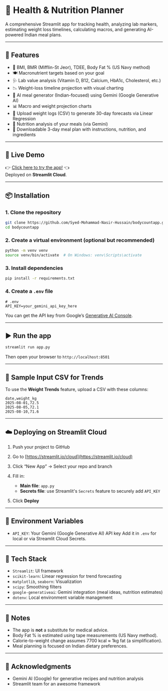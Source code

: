 # 🍎 Health & Nutrition Planner

A comprehensive Streamlit app for tracking health, analyzing lab markers, estimating weight loss timelines, calculating macros, and generating AI-powered Indian meal plans.

---

## 🔧 Features

- 🧮 BMI, BMR (Mifflin-St Jeor), TDEE, Body Fat % (US Navy method)
- 🍽️ Macronutrient targets based on your goal
- 🩺 Lab value analysis (Vitamin D, B12, Calcium, HbA1c, Cholesterol, etc.)
- 📉 Weight-loss timeline projection with visual charting
- 🥘 AI meal generator (Indian-focused) using Gemini (Google Generative AI)
- 📊 Macro and weight projection charts
- 📅 Upload weight logs (CSV) to generate 30-day forecasts via Linear Regression
- 🧠 Nutrition analysis of your meals (via Gemini)
- 📝 Downloadable 3-day meal plan with instructions, nutrition, and ingredients

---

## 🚀 Live Demo

👉 [Click here to try the app!](https://nutrition-planner.streamlit.app/) 👈  
Deployed on **Streamlit Cloud**.


---

## 📦 Installation

### 1. Clone the repository

```bash
git clone https://github.com/Syed-Mohammad-Nasir-Hussain/bodycountapp.git
cd bodycountapp
````

### 2. Create a virtual environment (optional but recommended)

```bash
python -m venv venv
source venv/bin/activate  # On Windows: venv\Scripts\activate
```

### 3. Install dependencies

```bash
pip install -r requirements.txt
```

### 4. Create a `.env` file

```env
# .env
API_KEY=your_gemini_api_key_here
```

You can get the API key from Google’s [Generative AI Console](https://aistudio.google.com/app/apikey).

---

## ▶️ Run the app

```bash
streamlit run app.py
```

Then open your browser to `http://localhost:8501`

---

## 🧪 Sample Input CSV for Trends

To use the **Weight Trends** feature, upload a CSV with these columns:

```csv
date,weight_kg
2025-08-01,72.5
2025-08-05,72.1
2025-08-10,71.6
```

---

## ☁️ Deploying on Streamlit Cloud

1. Push your project to GitHub
2. Go to [https://streamlit.io/cloud](https://streamlit.io/cloud)
3. Click “New App” → Select your repo and branch
4. Fill in:

   * **Main file**: `app.py`
   * **Secrets file**: use Streamlit's `Secrets` feature to securely add `API_KEY`
5. Click **Deploy**

---

## 🔐 Environment Variables

* `API_KEY`: Your Gemini (Google Generative AI) API key
  Add it in `.env` for local or via Streamlit Cloud Secrets.

---

## 🧠 Tech Stack

* `Streamlit`: UI framework
* `scikit-learn`: Linear regression for trend forecasting
* `matplotlib`, `seaborn`: Visualization
* `scipy`: Smoothing filters
* `google-generativeai`: Gemini integration (meal ideas, nutrition estimates)
* `dotenv`: Local environment variable management

---

## 📌 Notes

* The app is **not** a substitute for medical advice.
* Body Fat % is estimated using tape measurements (US Navy method).
* Calorie-to-weight change assumes 7700 kcal ≈ 1kg fat (a simplification).
* Meal planning is focused on Indian dietary preferences.

---

## 🙌 Acknowledgments

* Gemini AI (Google) for generative recipes and nutrition analysis
* Streamlit team for an awesome framework


